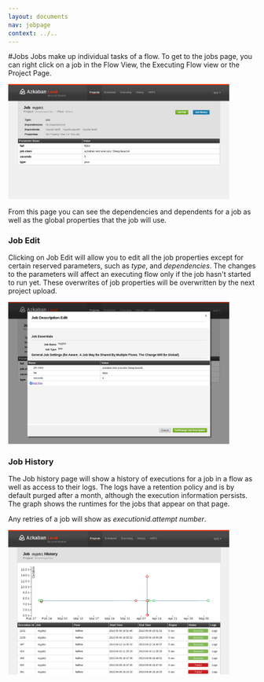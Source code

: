 ```yaml
---
layout: documents
nav: jobpage
context: ../..
---
```


#Jobs
Jobs make up individual tasks of a flow. To get to the jobs page, you can right click on a job in the Flow View,
the Executing Flow view or the Project Page.

<img class="shadowimg" title="Jobs Page" src="./images/jobpage.png" ALT="Jobs Page" width="450" />

From this page you can see the dependencies and dependents for a job as well as the global properties that the
job will use.

### Job Edit
Clicking on Job Edit will allow you to edit all the job properties except for certain reserved parameters, such as _type_,
and _dependencies_. The changes to the parameters will affect an executing flow only if the job hasn't started to run yet.
These overwrites of job properties will be overwritten by the next project upload.

<img class="shadowimg" title="Jobs Page" src="./images/jobedit.png" ALT="Jobs Edit" width="450" />

### Job History
The Job history page will show a history of executions for a job in a flow as well as access to their logs. The logs
have a retention policy and is by default purged after a month, although the execution information persists. The graph shows
the runtimes for the jobs that appear on that page.

Any retries of a job will show as _executionid.attempt number_.

<img class="shadowimg" title="Job History" src="./images/jobhistorypage.png" ALT="Job History" width="450" />
